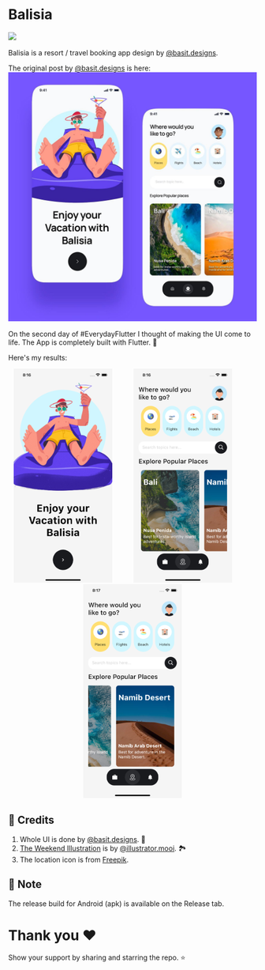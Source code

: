 # Balisia 

![](https://img.shields.io/badge/EverydayFlutter-Day%202-blue.svg)

Balisia is a resort / travel booking app design by [@basit.designs](https://www.instagram.com/basit.designs/).

The original post by [@basit.designs](https://www.instagram.com/basit.designs/) is here: [![Original Photo](config/original.jpg)](https://www.instagram.com/p/CcBzcFujbTc/)

On the second day of #EverydayFlutter I thought of making the UI come to life. The App is completely built with Flutter. 💙

Here's my results: 

<div align="center">
    <img src="config/get_started.png" width="200">
    &nbsp; &nbsp; &nbsp; &nbsp; &nbsp;
    <img src="config/home.png" width="200">
    &nbsp; &nbsp; &nbsp; &nbsp; &nbsp;
    <img src="config/home2.png" width="200">
</div>

## 🦄 Credits 

1. Whole UI is done by [@basit.designs](https://www.instagram.com/basit.designs/). 🎨
2. [The Weekend Illustration](https://www.instagram.com/p/CLgqAN5gPxf/) is by [@illustrator.mooi](https://www.instagram.com/illustrator.mooi/). 🏞
3. The location icon is from [Freepik](https://www.flaticon.com/free-icon/location_535239?term=location&page=1&position=1&page=1&position=1&related_id=535239&origin=search).


## 💬 Note
The release build for Android (apk) is available on the Release tab.
<br>


# Thank you ❤️
Show your support by sharing and starring the repo. ⭐️
